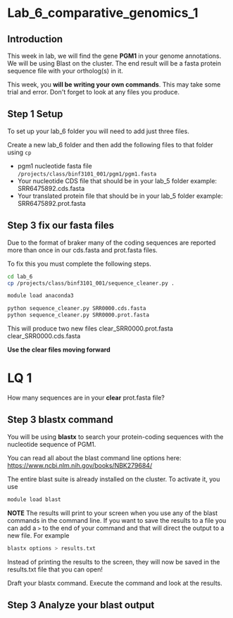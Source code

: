 # Lab_6_comparative_genomics_1

## Introduction
This week in lab, we will find the gene **PGM1** in your genome annotations. We will be using Blast on the cluster. 
The end result will be a fasta protein sequence file with your ortholog(s) in it.

This week, you **will be writing your own commands**. This may take some trial and error. Don't forget to look at any files you produce. 

## Step 1 Setup

To set up your lab_6 folder you will need to add just three files.

Create a new lab_6 folder and then add the following files to that folder using `cp`
- pgm1 nucleotide fasta file `/projects/class/binf3101_001/pgm1/pgm1.fasta`
- Your nucleotide CDS file that should be in your lab_5 folder example: SRR6475892.cds.fasta
- Your translated protein file that should be in your lab_5 folder example: SRR6475892.prot.fasta

## Step 3 fix our fasta files

Due to the format of braker many of the coding sequences are reported more than once in our cds.fasta and prot.fasta files. 

To fix this you must complete the following steps. 

```bash
cd lab_6
cp /projects/class/binf3101_001/sequence_cleaner.py .

module load anaconda3

python sequence_cleaner.py SRR0000.cds.fasta
python sequence_cleaner.py SRR0000.prot.fasta

```

This will produce two new files 
clear_SRR0000.prot.fasta 
clear_SRR0000.cds.fasta

**Use the clear files moving forward**

# LQ 1

How many sequences are in your **clear** prot.fasta file?



## Step 3 blastx command

You will be using **blastx** to search your protein-coding sequences with the nucleotide sequence of PGM1. 

You can read all about the blast command line options here: https://www.ncbi.nlm.nih.gov/books/NBK279684/

The entire blast suite is already installed on the cluster. To activate it, you use

```bash
module load blast
```


**NOTE** The results will print to your screen when you use any of the blast commands in the command line. If you want to save the results to a file you can add a `>` to the end of your command and that will direct the output to a new file. For example

```bash
blastx options > results.txt
```

Instead of printing the results to the screen, they will now be saved in the results.txt file that you can open! 

Draft your blastx command. Execute the command and look at the results. 


## Step 3 Analyze your blast output



